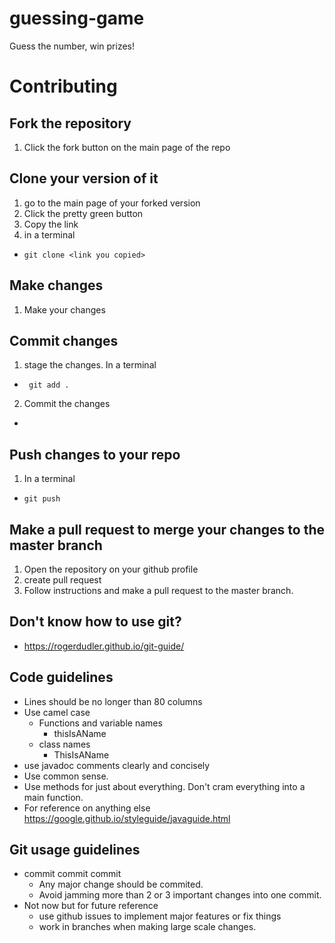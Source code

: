 # guessing-game
Guess the number, win prizes!

# Contributing

## Fork the repository
1. Click the fork button on the main page of the repo

## Clone your version of it
1. go to the main page of your forked version
2. Click the pretty green button
3. Copy the link
4. in a terminal
  - ``` git clone <link you copied> ```

## Make changes
1. Make your changes

## Commit changes
1. stage the changes. In a terminal
  - ``` git add .```
2. Commit the changes
  - ```git commit -m 'this is a commit message it should describe the changes'

## Push changes to your repo
1. In a terminal
  - ``` git push ```

## Make a pull request to merge your changes to the master branch
1. Open the repository on your github profile
2. create pull request
3. Follow instructions and make a pull request to the master branch. 


## Don't know how to use git?
  - https://rogerdudler.github.io/git-guide/
  

## Code guidelines
- Lines should be no longer than 80 columns
- Use camel case
  - Functions and variable names
    - thisIsAName
  - class names
    - ThisIsAName
- use javadoc comments clearly and concisely
- Use common sense.
- Use methods for just about everything. Don't cram everything into a main function. 
- For reference on anything else https://google.github.io/styleguide/javaguide.html

## Git usage guidelines
- commit commit commit
  - Any major change should be commited. 
  - Avoid jamming more than 2 or 3 important changes into one commit. 
- Not now but for future reference
  - use github issues to implement major features or fix things
  - work in branches when making large scale changes. 
